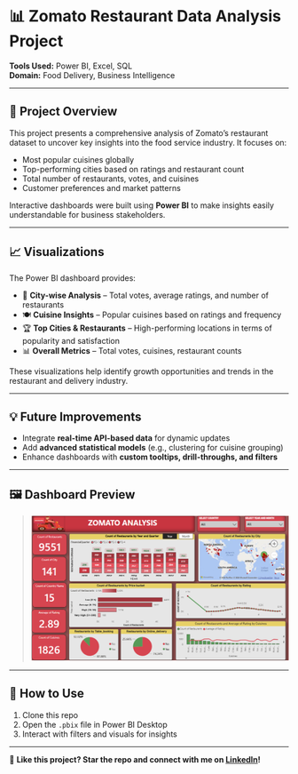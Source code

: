 # 📊 Zomato Restaurant Data Analysis Project

**Tools Used:** Power BI, Excel, SQL  
**Domain:** Food Delivery, Business Intelligence

---

## 📌 Project Overview

This project presents a comprehensive analysis of Zomato’s restaurant dataset to uncover key insights into the food service industry. It focuses on:

- Most popular cuisines globally
- Top-performing cities based on ratings and restaurant count
- Total number of restaurants, votes, and cuisines
- Customer preferences and market patterns

Interactive dashboards were built using **Power BI** to make insights easily understandable for business stakeholders.

---

## 📈 Visualizations

The Power BI dashboard provides:

- 📍 **City-wise Analysis** – Total votes, average ratings, and number of restaurants  
- 🍽️ **Cuisine Insights** – Popular cuisines based on ratings and frequency  
- 🏆 **Top Cities & Restaurants** – High-performing locations in terms of popularity and satisfaction  
- 📊 **Overall Metrics** – Total votes, cuisines, restaurant counts

These visualizations help identify growth opportunities and trends in the restaurant and delivery industry.

---

## 💡 Future Improvements

- Integrate **real-time API-based data** for dynamic updates  
- Add **advanced statistical models** (e.g., clustering for cuisine grouping)  
- Enhance dashboards with **custom tooltips, drill-throughs, and filters**

---

## 🖼️ Dashboard Preview

> ![Zomato Dashboard](PBI%20.png)

---

## 🚀 How to Use

1. Clone this repo  
2. Open the `.pbix` file in Power BI Desktop  
3. Interact with filters and visuals for insights

---

📢 **Like this project? Star the repo and connect with me on [LinkedIn](https://www.linkedin.com/in/tanvipatilofficial/)!**
